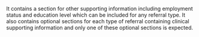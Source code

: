 It contains a section for other supporting information including employment status and education level which can be included for any referral type. It also contains optional sections for each type of referral containing clinical supporting information and only one of these optional sections is expected.